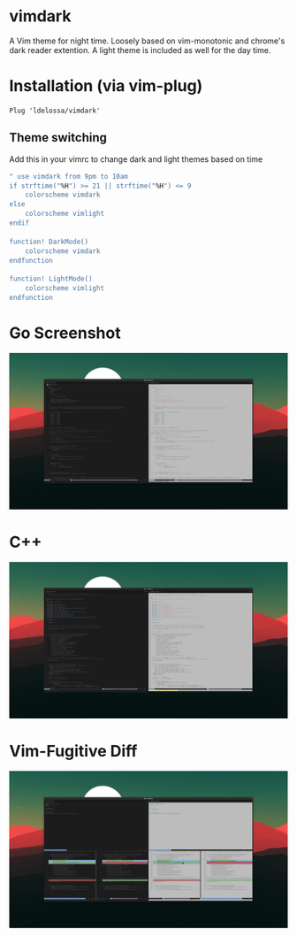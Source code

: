 # vimdark

A Vim theme for night time. Loosely based on vim-monotonic and chrome's dark reader extention.
A light theme is included as well for the day time.

# Installation (via vim-plug)

```
Plug 'ldelossa/vimdark'
```

## Theme switching

Add this in your vimrc to change dark and light themes based on time

```bash
" use vimdark from 9pm to 10am
if strftime("%H") >= 21 || strftime("%H") <= 9
    colorscheme vimdark
else
    colorscheme vimlight
endif

function! DarkMode()
    colorscheme vimdark
endfunction

function! LightMode()
    colorscheme vimlight
endfunction
```

# Go Screenshot

![Alt text](./screenshots/go.png?raw=true "go code")

# C++

![Alt text](./screenshots/c++.png?raw=true "vim-fugitive diff")

# Vim-Fugitive Diff

![Alt text](./screenshots/fugitive-diff.png?raw=true "vim-fugitive diff")

